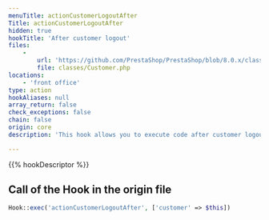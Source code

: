 ```yaml
---
menuTitle: actionCustomerLogoutAfter
Title: actionCustomerLogoutAfter
hidden: true
hookTitle: 'After customer logout'
files:
    -
        url: 'https://github.com/PrestaShop/PrestaShop/blob/8.0.x/classes/Customer.php'
        file: classes/Customer.php
locations:
    - 'front office'
type: action
hookAliases: null
array_return: false
check_exceptions: false
chain: false
origin: core
description: 'This hook allows you to execute code after customer logout'

---
```


{{% hookDescriptor %}}

## Call of the Hook in the origin file

```php
Hook::exec('actionCustomerLogoutAfter', ['customer' => $this])
```
